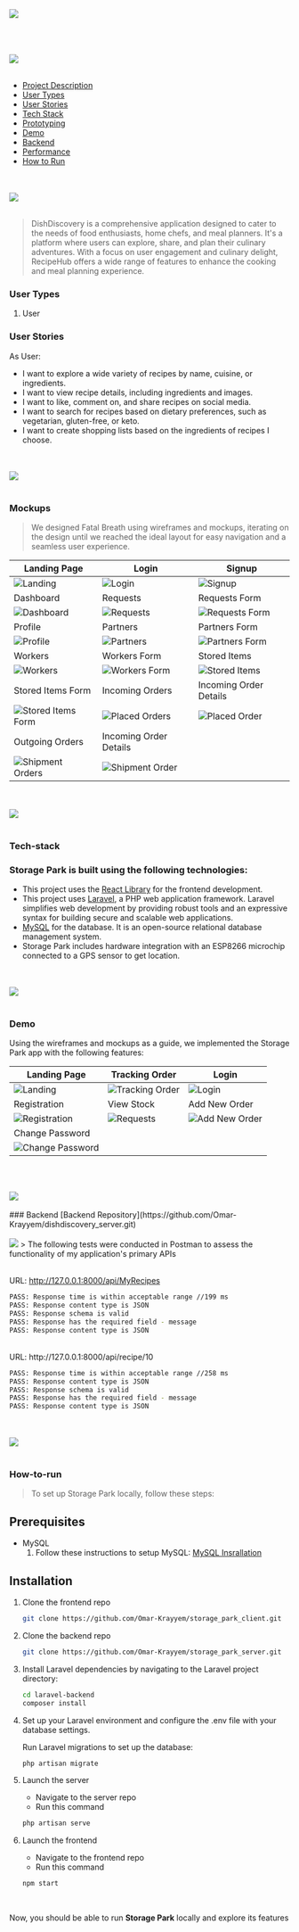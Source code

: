 <img src="./Readme/title1.svg"/>
<br><br>

<br><br>
<img src="./Readme/title7.svg"/>
<br><br>
- [Project Description](#project-description)
- [User Types](#user-types)
- [User Stories](#User-Stories)
- [Tech Stack](#Tech-stack)
- [Prototyping](#prototyping)
- [Demo](#Demo)
- [Backend](#Backend)
- [Performance](#Performance)
- [How to Run](#How-to-run)
 
  
<br><br>
<img src="./Readme/title2.svg"/>
<br><br>

<a name="project-description"></a>
> DishDiscovery is a comprehensive application designed to cater to the needs of food enthusiasts, home chefs, and meal planners. It's a platform where users can explore, share, and plan their culinary adventures. With a focus on user engagement and culinary delight, RecipeHub offers a wide range of features to enhance the cooking and meal planning experience.
>

### User Types 
1. User

### User Stories

As User: 

- I want to explore a wide variety of recipes by name, cuisine, or ingredients.
- I want to view recipe details, including ingredients and images.
- I want to like, comment on, and share recipes on social media.
- I want to search for recipes based on dietary preferences, such as vegetarian, gluten-free, or keto.
- I want to create shopping lists based on the ingredients of recipes I choose.

<br><br>
<img src="./Readme/title3.svg"/>
<br><br>

### Mockups 

>We designed Fatal Breath using wireframes and mockups, iterating on the design until we reached the ideal layout for easy navigation and a seamless user experience.

| Landing Page  | Login | Signup |
| ---| ---| ---|
| ![Landing](./Readme/mockups/Landing_page.svg) | ![Login](./Readme/wireframes/Signin.svg) | ![Signup](./Readme/mockups/Signup.svg) |
| Dashboard | Requests | Requests Form |
| ![Dashboard](./Readme/mockups/Dashboard.svg) | ![Requests](./Readme/mockups/Request.svg) | ![Requests Form](./Readme/mockups/Request_Form.svg) |
| Profile | Partners | Partners Form |
| ![Profile](./Readme/mockups/Profile.svg) | ![Partners](./Readme/mockups/Partners.svg) | ![Partners Form ](./Readme/mockups/Partners_Form.svg) |
| Workers | Workers Form | Stored Items |
| ![Workers](./Readme/mockups/Workers.svg) | ![Workers Form](./Readme/mockups/Workers_Form.svg) | ![Stored Items](./Readme/mockups/Stored_Items.svg) |
| Stored Items Form | Incoming Orders | Incoming Order Details |
| ![Stored Items Form ](./Readme/mockups/Stored_Items_Form.svg) | ![Placed Orders](./Readme/mockups/Incoming.svg) | ![Placed Order](./Readme/mockups/Incoming_Detail.svg) |
| Outgoing Orders | Incoming Order Details |
| ![Shipment Orders](./Readme/mockups/Outgoing.svg) | ![Shipment Order](./Readme/mockups/Outgoing_Detail.svg) |


<br><br>
<img src="./Readme/title5.svg"/>
<br><br>

### Tech-stack 
###  Storage Park is built using the following technologies:

- This project uses the [React Library](https://react.dev/) for the frontend development.
- This project uses [Laravel](https://laravel.com/), a PHP web application framework. Laravel simplifies web development by providing robust tools and an expressive syntax for building secure and scalable web applications.
- [MySQL](https://www.mysql.com/) for the database. It is an open-source relational database management system.
- Storage Park includes hardware integration with an ESP8266 microchip connected to a GPS sensor to get location.

<br><br>
<img src="./Readme/title4.svg"/>
<br><br>

### Demo
Using the wireframes and mockups as a guide, we implemented the Storage Park app with the following features:

| Landing Page  | Tracking Order | Login |
| ---| ---| ---|
| ![Landing](./Readme/demo/landing_page.gif) | ![Tracking Order](./Readme/demo/tracking_order.gif) | ![Login](./Readme/demo/login.gif) |
| Registration | View Stock | Add New Order |
| ![Registration](./Readme/demo/registration.gif) | ![Requests](./Readme/demo/view_stock.gif) | ![Add New Order](./Readme/demo/add_order.gif) |
| Change Password |
| ![Change Password](./Readme/demo/change_password.gif) |
<br><br>

<img src="./Readme/title10.svg"/>
<br><br>
### Backend
[Backend Repository](https://github.com/Omar-Krayyem/dishdiscovery_server.git)
<br><br>
<a name="Performance" ></a>
<img src="./Readme/title9.svg"/> 
> The following tests were conducted in Postman to assess the functionality of my application's primary APIs
<br><br>

URL: http://127.0.0.1:8000/api/MyRecipes

```sh 
PASS: Response time is within acceptable range //199 ms
PASS: Response content type is JSON
PASS: Response schema is valid
PASS: Response has the required field - message
PASS: Response content type is JSON

```

<br>
URL: http://127.0.0.1:8000/api/recipe/10

```sh 
PASS: Response time is within acceptable range //258 ms
PASS: Response content type is JSON
PASS: Response schema is valid
PASS: Response has the required field - message
PASS: Response content type is JSON
```

<br><br>
<img src="./Readme/title6.svg"/>
<br><br>
### How-to-run

> To set up Storage Park locally, follow these steps:

## Prerequisites
- MySQL
	1) Follow these instructions to setup MySQL: [MySQL Insrallation](https://www.w3schools.com/mysql/mysql_install_windows.asp)

## Installation

1) Clone the frontend repo

   ```sh
   git clone https://github.com/Omar-Krayyem/storage_park_client.git
   ```

2) Clone the backend repo

   ```sh
   git clone https://github.com/Omar-Krayyem/storage_park_server.git
   ```

3) Install Laravel dependencies by navigating to the Laravel project directory:

   ```sh
   cd laravel-backend
   composer install
   ```

4) Set up your Laravel environment and configure the .env file with your database settings.

   Run Laravel migrations to set up the database:

   ```sh
   php artisan migrate
   ```

5) Launch the server
	- Navigate to the server repo
	- Run this command	
	```sh
	php artisan serve
	```

6) Launch the frontend
	- Navigate to the frontend repo
	- Run this command	
	```sh
	npm start
	```
<br>

Now, you should be able to run **Storage Park** locally and explore its features
